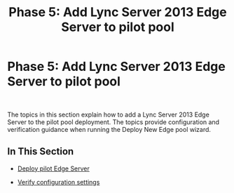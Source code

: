 ﻿---
title: 'Phase 5: Add Lync Server 2013 Edge Server to pilot pool'
TOCTitle: 'Phase 5: Add Lync Server 2013 Edge Server to pilot pool'
ms:assetid: d2fd0a2f-8fec-4f86-a5b0-7f7d03172016
ms:mtpsurl: https://technet.microsoft.com/en-us/library/JJ205266(v=OCS.15)
ms:contentKeyID: 48185423
ms.date: 07/23/2014
mtps_version: v=OCS.15
---

# Phase 5: Add Lync Server 2013 Edge Server to pilot pool

 


The topics in this section explain how to add a Lync Server 2013 Edge Server to the pilot pool deployment. The topics provide configuration and verification guidance when running the Deploy New Edge pool wizard.

## In This Section

  - [Deploy pilot Edge Server](deploy-pilot-edge-server.md)

  - [Verify configuration settings](verify-configuration-settings.md)

